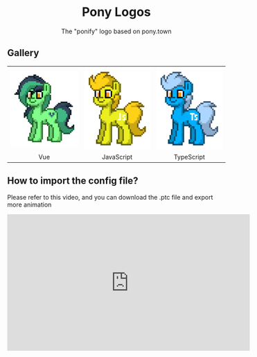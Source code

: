 <div style="text-align: center">
  <h1>Pony Logos</h1>
  <p>The "ponify" logo based on pony.town</p>
</div>

## Gallery

<table style="text-align: center">
  <tr>
    <td><img src="./vuejs/vue-pony.gif"/></td>
    <td><img src="./javascript/js-pony.gif"/></td>
    <td><img src="./typescript/ts-pony.gif"></td>
  </tr>
  <tr>
    <td>Vue</td>
    <td>JavaScript</td>
    <td>TypeScript</td>
  </tr>
</table>

## How to import the config file?

Please refer to this video, and you can download the .ptc file and export more animation

<iframe width="560" height="315" src="https://www.youtube.com/embed/t2K1e2JJ1T0?si=9BPA-HKE8XF6J7m9" title="YouTube video player" frameborder="0" allow="accelerometer; autoplay; clipboard-write; encrypted-media; gyroscope; picture-in-picture; web-share" referrerpolicy="strict-origin-when-cross-origin" allowfullscreen></iframe>